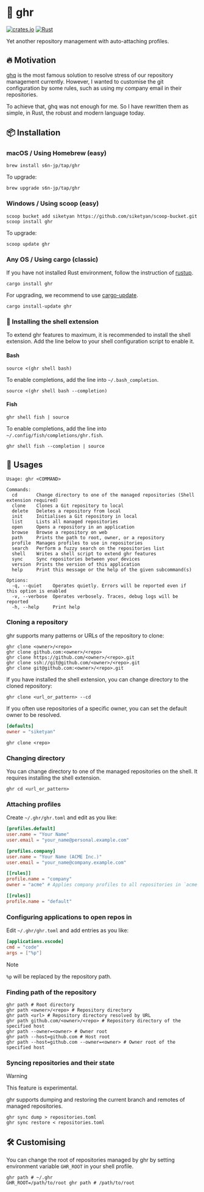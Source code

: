 # 🚀 ghr

[![crates.io](https://img.shields.io/crates/v/ghr.svg)](https://crates.io/crates/ghr)
[![Rust](https://github.com/siketyan/ghr/actions/workflows/rust.yml/badge.svg)](https://github.com/siketyan/ghr/actions/workflows/rust.yml)

Yet another repository management with auto-attaching profiles.

## 🔥 Motivation

[ghq](https://github.com/x-motemen/ghq) is the most famous solution to resolve stress of our repository management
currently.
However, I wanted to customise the git configuration by some rules, such as using my company email in their
repositories.

To achieve that, ghq was not enough for me.
So I have rewritten them as simple, in Rust, the robust and modern language today.

## 📦 Installation

### macOS / Using Homebrew (easy)

```shell
brew install s6n-jp/tap/ghr
```

To upgrade:

```shell
brew upgrade s6n-jp/tap/ghr
```

### Windows / Using scoop (easy)

```shell
scoop bucket add siketyan https://github.com/siketyan/scoop-bucket.git
scoop install ghr
```

To upgrade:

```shell
scoop update ghr
```

### Any OS / Using cargo (classic)

If you have not installed Rust environment, follow the instruction of [rustup](https://rustup.rs/).

```shell
cargo install ghr
```

For upgrading, we recommend to use [cargo-update](https://github.com/nabijaczleweli/cargo-update).

```shell
cargo install-update ghr
```

### 🔧 Installing the shell extension

To extend ghr features to maximum, it is recommended to install the shell extension.
Add the line below to your shell configuration script to enable it.

#### Bash

```shell
source <(ghr shell bash)
```

To enable completions, add the line into `~/.bash_completion`.

```shell
source <(ghr shell bash --completion)
```

#### Fish

```shell
ghr shell fish | source
```

To enable completions, add the line into `~/.config/fish/completions/ghr.fish`.

```shell
ghr shell fish --completion | source
```

## 💚 Usages

```
Usage: ghr <COMMAND>

Commands:
  cd       Change directory to one of the managed repositories (Shell extension required)
  clone    Clones a Git repository to local
  delete   Deletes a repository from local
  init     Initialises a Git repository in local
  list     Lists all managed repositories
  open     Opens a repository in an application
  browse   Browse a repository on web
  path     Prints the path to root, owner, or a repository
  profile  Manages profiles to use in repositories
  search   Perform a fuzzy search on the repositories list
  shell    Writes a shell script to extend ghr features
  sync     Sync repositories between your devices
  version  Prints the version of this application
  help     Print this message or the help of the given subcommand(s)

Options:
  -q, --quiet    Operates quietly. Errors will be reported even if this option is enabled
  -v, --verbose  Operates verbosely. Traces, debug logs will be reported
  -h, --help     Print help
```

### Cloning a repository

ghr supports many patterns or URLs of the repository to clone:

```shell
ghr clone <owner>/<repo>
ghr clone github.com:<owner>/<repo>
ghr clone https://github.com/<owner>/<repo>.git
ghr clone ssh://git@github.com/<owner>/<repo>.git
ghr clone git@github.com:<owner>/<repo>.git
```

If you have installed the shell extension, you can change directory to the cloned repository:

```shell
ghr clone <url_or_pattern> --cd
```

If you often use repositories of a specific owner, you can set the default owner to be resolved.

```toml
[defaults]
owner = "siketyan"
```

```shell
ghr clone <repo>
```

### Changing directory

You can change directory to one of the managed repositories on the shell.
It requires installing the shell extension.

```shell
ghr cd <url_or_pattern>
```

### Attaching profiles

Create `~/.ghr/ghr.toml` and edit as you like:

```toml
[profiles.default]
user.name = "Your Name"
user.email = "your_name@personal.example.com"

[profiles.company]
user.name = "Your Name (ACME Inc.)"
user.email = "your_name@company.example.com"

[[rules]]
profile.name = "company"
owner = "acme" # Applies company profiles to all repositories in `acme` org

[[rules]]
profile.name = "default"
```

### Configuring applications to open repos in

Edit `~/.ghr/ghr.toml` and add entries as you like:

```toml
[applications.vscode]
cmd = "code"
args = ["%p"]
```

> [!NOTE]
> `%p` will be replaced by the repository path.

### Finding path of the repository

```shell
ghr path # Root directory
ghr path <owner>/<repo> # Repository directory
ghr path <url> # Repository directory resolved by URL
ghr path github.com/<owner>/<repo> # Repository directory of the specified host
ghr path --owner=<owner> # Owner root
ghr path --host=github.com # Host root
ghr path --host=github.com --owner=<owner> # Owner root of the specified host
```

### Syncing repositories and their state

> [!WARNING]
> This feature is experimental.

ghr supports dumping and restoring the current branch and remotes of managed repositories.

```shell
ghr sync dump > repositories.toml
ghr sync restore < repositories.toml
```

## 🛠 Customising

You can change the root of repositories managed by ghr by setting environment variable `GHR_ROOT` in your shell profile.

```shell
ghr path # ~/.ghr
GHR_ROOT=/path/to/root ghr path # /path/to/root
```
